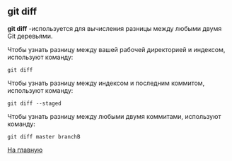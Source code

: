 ## git diff
**git diff** -используется для вычисления разницы между любыми двумя Git деревьями.

Чтобы узнать разницу между вашей рабочей директорией и индексом, используют команду:

```bash=
git diff
```
Чтобы узнать разницу между индексом и последним коммитом, используют команду:

```bash=
git diff --staged
```


Чтобы узнать разницу между любыми двумя коммитами, используют команду:

```bash=
git diff master branchB
```


[На главную](readme.md)